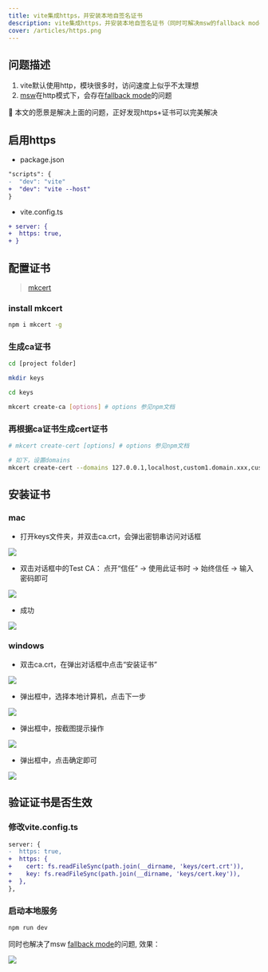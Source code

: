 ```yaml
---
title: vite集成https，并安装本地自签名证书
description: vite集成https，并安装本地自签名证书（同时可解决msw的fallback mode问题）
cover: /articles/https.png
---
```


## 问题描述
1. vite默认使用http，模块很多时，访问速度上似乎不太理想
2. [msw](https://mswjs.io/)在http模式下，会存在[fallback mode](./server_mocker#关于fallback-mode)的问题

🎯 本文的愿景是解决上面的问题，正好发现https+证书可以完美解决

## 启用https

- package.json

```diff
"scripts": {
-  "dev": "vite"
+  "dev": "vite --host"
}
```

- vite.config.ts

```diff
+ server: {
+  https: true,
+ }
```

## 配置证书

> [mkcert](https://www.npmjs.com/package/mkcert)

### install mkcert

```bash
npm i mkcert -g
```

### 生成ca证书

```bash
cd [project folder]

mkdir keys

cd keys
```

```bash
mkcert create-ca [options] # options 参见npm文档
```

### 再根据ca证书生成cert证书

```bash
# mkcert create-cert [options] # options 参见npm文档

# 如下，设置domains
mkcert create-cert --domains 127.0.0.1,localhost,custom1.domain.xxx,custom2.domain.xxx
```

## 安装证书

### mac

- 打开keys文件夹，并双击ca.crt，会弹出密钥串访问对话框

![](/articles/ca-1.png)


- 双击对话框中的Test CA： 点开“信任” -> 使用此证书时 -> 始终信任 -> 输入密码即可

![](/articles/ca-2.png)

- 成功

![](/articles/ca-3.png)

### windows

- 双击ca.crt，在弹出对话框中点击“安装证书”

![](/articles/ca-w-1.png)

- 弹出框中，选择本地计算机，点击下一步

![](/articles/ca-w-2.png)

- 弹出框中，按截图提示操作

![](/articles/ca-w-3.png)

- 弹出框中，点击确定即可

![](/articles/ca-w-4.png)

## 验证证书是否生效

### 修改vite.config.ts

```diff
server: {
-  https: true,
+  https: {
+    cert: fs.readFileSync(path.join(__dirname, 'keys/cert.crt')),
+    key: fs.readFileSync(path.join(__dirname, 'keys/cert.key')),
+  },
},
```

### 启动本地服务

```bash
npm run dev
```

同时也解决了msw [fallback mode](./server_mocker#关于fallback-mode)的问题, 效果：

![](/articles/ca-over.png)



